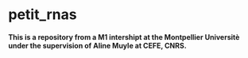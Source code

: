 # petit_rnas

#### This is a repository from a M1 intershipt at the Montpellier Universitè under the supervision of Aline Muyle at CEFE, CNRS.
